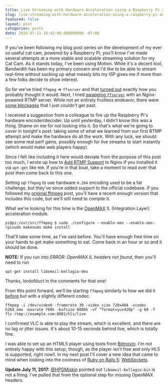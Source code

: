 ```yaml
---
title: Live Streaming with Hardware Acceleration using a Raspberry Pi and RTMP/HLS
slug: live-streaming-with-hardware-acceleration-using-a-raspberry-pi-and-rtmp-hls
featured: false
layout: post
categories: posts
date: 2016-07-11 18:42:00.000000000 -07:00
---
```


If you've been following my blog post series on the development of my ever so useful cat cam, powered by a Raspberry Pi, you'll know I've made several attempts at a more stable and scalable streaming solution for my Cat Cam. As it stands today, I've been using Motion. While it's a decent tool, Bandwidth has been my primary concern and I'd like to be able to stream real-time without sucking up what measly bits my ISP gives me if more than a few folks decide to show interest.

So far we've tried `ffmpeg` =\> `ffserver` and that [turned out](/2016/07/fighting-ffmpeg.html) exactly how you probably thought it would. Next, I tried [swapping `ffserver`](/2016/07/stream-rtmp.html) with an Nginx-powered RTMP server. While not an entirely fruitless endeavor, there were [some blockages](/2016/07/stream-rtmp.html) that I just couldn't get past.

I received a suggestion from a colleague to fire up the Raspberry Pi's hardware encoder/decoder. Up until yesterday, I didn't know this was a thing. Shame on me for not looking into it. So that's what we're going to cover in tonight's post: taking some of what we learned from our first RTMP attempt and make the hardware do all the work. With any luck, we should see some real perf gains, possibly enough for live streams to start instantly (which would make web players happy).

Since I felt like including it here would deviate from the purpose of this post too much, I wrote up how to [Add RTMP Support](/2016/07/rtmp-nginx-apt.html) to Nginx if you installed it via `apt-get` like me. If you're in that boat, take a moment to read over that post then come back to this one.

Setting up `ffmpeg` to use hardware `H.264` encoding used to be a fat challenge, but they've since added support to the official codebase. If you followed my [original ffmpeg](/2016/07/stream-rtmp.html) post, you'll have a recent enough version that includes this code, but we'll still need to compile it.

What we're looking for this time is the [OpenMAX](https://www.khronos.org/openmax/) IL (Integration Layer) acceleration module.

```
pi@pi:/usr/src/ffmpeg $ sudo ./configure --enable-omx --enable-omx-rpisudo makesudo make install
```

That'll take some time, as I've said before. You'll have enough free time on your hands to get make something to eat. Come back in an hour or so and it should be done.

**NOTE:** If you run into _ERROR: OpenMAX IL headers not found_, then you'll need to run

```
apt-get install libomxil-bellagio-dev
```

Thanks, lordofduct in the comments for that one!

From this point forward, we'll be starting `ffmpeg` similarly to how we did it [before](/2016/07/stream-rtmp.html) but with a slightly different codec.

```
ffmpeg -i /dev/video0 -framerate 30 -video_size 720x404 -vcodec h264_omx -maxrate 768k -bufsize 8080k -vf "format=yuv420p" -g 60 -f flv rtmp://example.com:8081/hls/live
```

I confirmed VLC is able to play the stream, which is excellent, and there are no lag or jitter issues. It's about 10-15 seconds behind live, which is totally fine.

I was able to set up an HTML5 player using tools from [Bitmovin](http://bitmovin.com). I'm not entirely happy with this setup, though, as the player isn't free and only HLS is supported, right now1. In my next post I'll cover a new idea that came to mind when looking into the coolness of [Ruby on Rails 5](http://weblog.rubyonrails.org/2016/7/2/this-week-in-rails-rails-5-is-out-with-new-guides-and-more/): [WebSockets](https://developer.mozilla.org/en-US/docs/Web/API/WebSockets_API).

**Update July 11, 2017:** [@HPGMiskin](https://twitter.com/HPGMiskin) pointed out `libomxil-bellagio-bin` is not a thing. I've pulled that from the optional step for missing OpenMAX headers.

